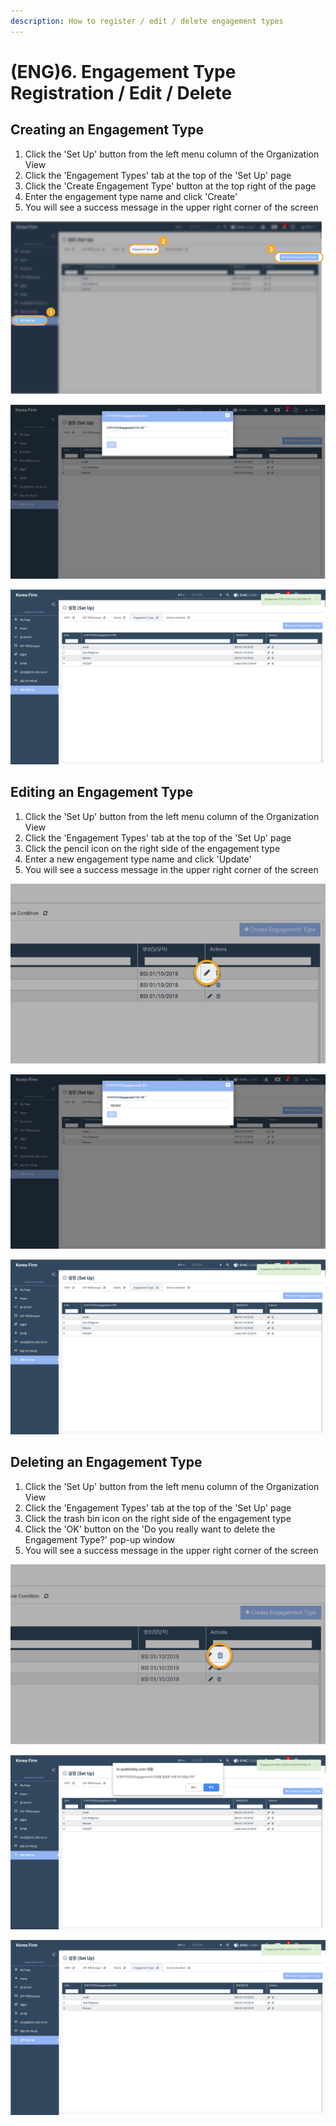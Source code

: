 ```yaml
---
description: How to register / edit / delete engagement types
---
```


# \(ENG\)6. Engagement Type Registration / Edit / Delete

## Creating an Engagement Type

1. Click the 'Set Up' button from the left menu column of the Organization View
2. Click the 'Engagement Types' tab at the top of the 'Set Up' page
3. Click the 'Create Engagement Type' button at the top right of the page
4. Enter the engagement type name and click 'Create'
5. You will see a success message in the upper right corner of the screen

![](../../.gitbook/assets/a_6_1.jpg)

![](../../.gitbook/assets/a_6_2.jpg)

![](../../.gitbook/assets/a_6_3.jpg)

## Editing an Engagement Type

1. Click the 'Set Up' button from the left menu column of the Organization View
2. Click the 'Engagement Types' tab at the top of the 'Set Up' page
3. Click the pencil icon on the right side of the engagement type
4. Enter a new engagement type name and click 'Update'
5. You will see a success message in the upper right corner of the screen

![](../../.gitbook/assets/a_6_4.jpg)

![](../../.gitbook/assets/a_6_5.jpg)

![](../../.gitbook/assets/a_6_6.jpg)

## Deleting an Engagement Type  

1. Click the 'Set Up' button from the left menu column of the Organization View
2. Click the 'Engagement Types' tab at the top of the 'Set Up' page
3. Click the trash bin icon on the right side of the engagement type
4. Click the 'OK' button on the 'Do you really want to delete the Engagement Type?' pop-up window
5. You will see a success message in the upper right corner of the screen

![](../../.gitbook/assets/a_6_7.jpg)

![](../../.gitbook/assets/a_6_8.jpg)

![](../../.gitbook/assets/a_6_9.jpg)



